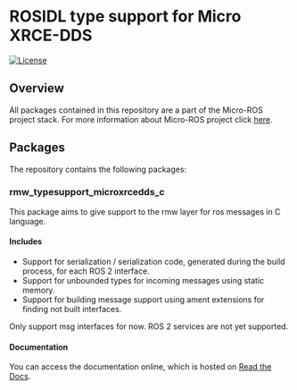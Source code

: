 # ROSIDL type support for Micro XRCE-DDS

[![License](https://img.shields.io/badge/License-Apache%202.0-blue.svg)](https://opensource.org/licenses/Apache-2.0)

## Overview

All packages contained in this repository are a part of the Micro-ROS project stack.
For more information about Micro-ROS project click [here](https://microros.github.io/micro-ROS/).

## Packages

The repository contains the following packages:

### rmw_typesupport_microxrcedds_c

This package aims to give support to the rmw layer for ros messages in C language.

#### Includes

- Support for serialization / serialization code, generated during the build process, for each ROS 2 interface.
- Support for unbounded types for incoming messages using static memory.
- Support for building message support using ament extensions for finding not built interfaces.

Only support msg interfaces for now. ROS 2 services are not yet supported.

#### Documentation

You can access the documentation online, which is hosted on [Read the Docs]().
